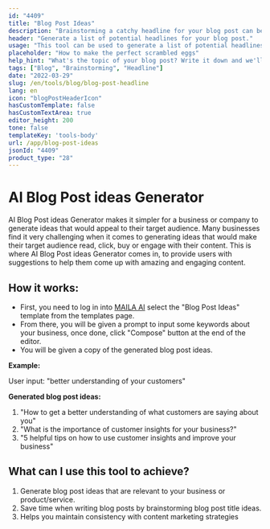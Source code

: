 ```yaml
---
id: "4409"
title: "Blog Post Ideas"
description: "Brainstorming a catchy headline for your blog post can be tough. This tool will help you come up with a list of potential headlines for your blog post, based on the topic you provide."
header: "Generate a list of potential headlines for your blog post."
usage: "This tool can be used to generate a list of potential headlines for your blog post. Simply enter a topic and we'll provide you with a list of headlines to choose from."
placeholder: "How to make the perfect scrambled eggs"
help_hint: "What's the topic of your blog post? Write it down and we'll provide you with a list of headlines to choose from."
tags: ["Blog", "Brainstorming", "Headline"]
date: "2022-03-29"
slug: /en/tools/blog/blog-post-headline
lang: en
icon: "blogPostHeaderIcon"
hasCustomTemplate: false
hasCustomTextArea: true
editor_height: 200
tone: false
templateKey: 'tools-body'
url: /app/blog-post-ideas
jsonId: "4409"
product_type: "28"
---
```

# AI Blog Post ideas Generator

AI Blog Post ideas Generator makes it simpler for a business or company to generate ideas that would appeal to their target audience. Many businesses find it very challenging when it comes to generating ideas that would make their target audience read, click, buy or engage with their content. This is where AI Blog Post ideas Generator comes in, to provide users with suggestions to help them come up with amazing and engaging content.


## How it works:

* First, you need to log in into [MAILA AI](https://maila.ai/app/list) select the "Blog Post Ideas" template from the templates page.
* From there, you will be given a prompt to input some keywords about your business, once done, click "Compose" button at the end of the editor.
* You will be given a copy of the generated blog post ideas.
 

 **Example:**

User input: "better understanding of your customers"

**Generated blog post ideas:**

1. "How to get a better understanding of what customers are saying about you"
2. "What is the importance of customer insights for your business?"
3. "5 helpful tips on how to use customer insights and improve your business"
 

## What can I use this tool to achieve?
1. Generate blog post ideas that are relevant to your business or product/service.
2. Save time when writing blog posts by brainstorming blog post title ideas.
3. Helps you maintain consistency with content marketing strategies

